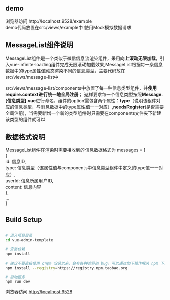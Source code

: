 ## demo
浏览器访问 http://localhost:9528/example</br>
demo代码放置在src/views/example中
使用Mock模拟数据请求


## MessageList组件说明
MessageList组件是一个类似于微信信息流渲染组件，采用<b>向上滚动无限加载</b>，引入vue-infinite-loading组件完成无限滚动加载效果,MessageList根据每一条信息数据中的type属性值动态渲染不同的信息类型，主要代码放在src/views/message-list中

src/views/message-list/components中放置了每一种信息类型组件，并<b>使用require.context进行统一地全局注册</b>；
这样要求每一个信息类型按照<b>Message.[信息类型].vue</b>进行命名，组件的option需包含两个属性：<b>type</b>（说明该组件对应的信息类型，与消息数据中的type属性值一一对应）,<b>needsRegister</b>(是否需要全局注册)，当需要新增一个新的类型组件时只需要在components文件夹下新建该类型的组件就可以

## 数据格式说明
MessageList组件在渲染时需要接收到的信息数据格式为
messages = [</br>
  { </br>
    id: 信息ID, <br>
    type: 信息类型（该属性值与components中信息类型组件中定义的type值一一对应）, </br>
    userId: 信息所属用户ID, </br>
    content: 信息内容 </br>
  },</br>
  ...</br>
]
## Build Setup

```bash

# 进入项目目录
cd vue-admin-template

# 安装依赖
npm install

# 建议不要直接使用 cnpm 安装以来，会有各种诡异的 bug。可以通过如下操作解决 npm 下载速度慢的问题
npm install --registry=https://registry.npm.taobao.org

# 启动服务
npm run dev
```

浏览器访问 [http://localhost:9528](http://localhost:9528)
